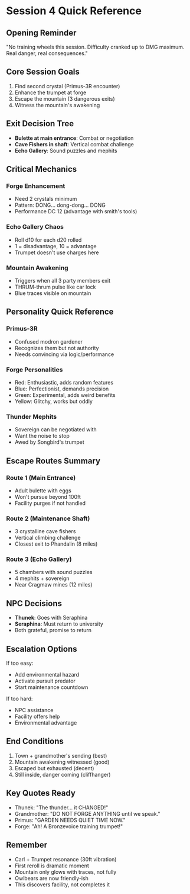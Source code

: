 # Session 4 Quick Reference

## Opening Reminder
"No training wheels this session. Difficulty cranked up to DMG maximum. Real danger, real consequences."

## Core Session Goals
1. Find second crystal (Primus-3R encounter)
2. Enhance the trumpet at forge
3. Escape the mountain (3 dangerous exits)
4. Witness the mountain's awakening

## Exit Decision Tree
- **Bulette at main entrance**: Combat or negotiation
- **Cave Fishers in shaft**: Vertical combat challenge
- **Echo Gallery**: Sound puzzles and mephits

## Critical Mechanics

### Forge Enhancement
- Need 2 crystals minimum
- Pattern: DONG... dong-dong... DONG
- Performance DC 12 (advantage with smith's tools)

### Echo Gallery Chaos
- Roll d10 for each d20 rolled
- 1 = disadvantage, 10 = advantage
- Trumpet doesn't use charges here

### Mountain Awakening
- Triggers when all 3 party members exit
- THRUM-thrum pulse like car lock
- Blue traces visible on mountain

## Personality Quick Reference

### Primus-3R
- Confused modron gardener
- Recognizes them but not authority
- Needs convincing via logic/performance

### Forge Personalities
- Red: Enthusiastic, adds random features
- Blue: Perfectionist, demands precision  
- Green: Experimental, adds weird benefits
- Yellow: Glitchy, works but oddly

### Thunder Mephits
- Sovereign can be negotiated with
- Want the noise to stop
- Awed by Songbird's trumpet

## Escape Routes Summary

### Route 1 (Main Entrance)
- Adult bulette with eggs
- Won't pursue beyond 100ft
- Facility purges if not handled

### Route 2 (Maintenance Shaft)
- 3 crystalline cave fishers
- Vertical climbing challenge
- Closest exit to Phandalin (8 miles)

### Route 3 (Echo Gallery)
- 5 chambers with sound puzzles
- 4 mephits + sovereign
- Near Cragmaw mines (12 miles)

## NPC Decisions
- **Thunek**: Goes with Seraphina
- **Seraphina**: Must return to university
- Both grateful, promise to return

## Escalation Options
If too easy:
- Add environmental hazard
- Activate pursuit predator
- Start maintenance countdown

If too hard:
- NPC assistance
- Facility offers help
- Environmental advantage

## End Conditions
1. Town + grandmother's sending (best)
2. Mountain awakening witnessed (good)
3. Escaped but exhausted (decent)
4. Still inside, danger coming (cliffhanger)

## Key Quotes Ready
- Thunek: "The thunder... it CHANGED!"
- Grandmother: "DO NOT FORGE ANYTHING until we speak."
- Primus: "GARDEN NEEDS QUIET TIME NOW."
- Forge: "Ah! A Bronzevoice training trumpet!"

## Remember
- Carl + Trumpet resonance (30ft vibration)
- First reroll is dramatic moment
- Mountain only glows with traces, not fully
- Owlbears are now friendly-ish
- This discovers facility, not completes it